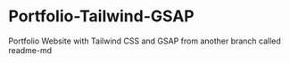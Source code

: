 # Portfolio-Tailwind-GSAP
Portfolio Website with Tailwind CSS and GSAP from another branch called readme-md
